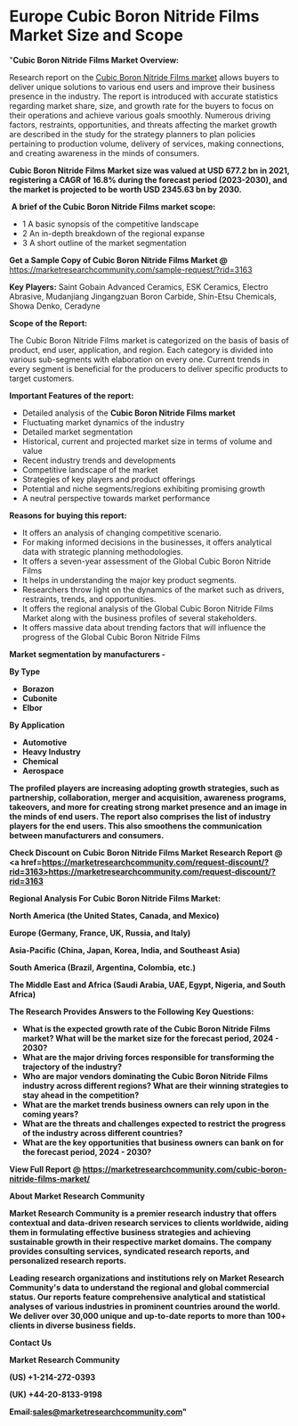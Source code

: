 # Europe Cubic Boron Nitride Films Market Size and Scope 
"<strong>Cubic Boron Nitride Films Market Overview:</strong>

Research report on the <a href=https://marketresearchcommunity.com/cubic-boron-nitride-films-market/>Cubic Boron Nitride Films market</a> allows buyers to deliver unique solutions to various end users and improve their business presence in the industry. The report is introduced with accurate statistics regarding market share, size, and growth rate for the buyers to focus on their operations and achieve various goals smoothly. Numerous driving factors, restraints, opportunities, and threats affecting the market growth are described in the study for the strategy planners to plan policies pertaining to production volume, delivery of services, making connections, and creating awareness in the minds of consumers.

<strong>Cubic Boron Nitride Films Market size was valued at USD 677.2 bn in 2021, registering a CAGR of 16.8% during the forecast period (2023-2030), and the market is projected to be worth USD 2345.63 bn by 2030.</strong>

 <Strong>A brief of the Cubic Boron Nitride Films market scope:</Strong>
<ul>
 <li>1  A basic synopsis of the competitive landscape</li>
 <li>2  An in-depth breakdown of the regional expanse</li>
 <li>3  A short outline of the market segmentation</li>
</ul>
<strong>Get a Sample Copy of Cubic Boron Nitride Films Market @ </b></strong><a href=https://marketresearchcommunity.com/sample-request/?rid=3163><u>https://marketresearchcommunity.com/sample-request/?rid=3163</u></a>

<strong>Key Players:</strong> 
Saint Gobain Advanced Ceramics, ESK Ceramics, Electro Abrasive, Mudanjiang Jingangzuan Boron Carbide, Shin-Etsu Chemicals, Showa Denko, Ceradyne

<strong>Scope of the Report:</strong>

The Cubic Boron Nitride Films market is categorized on the basis of basis of product, end user, application, and region. Each category is divided into various sub-segments with elaboration on every one. Current trends in every segment is beneficial for the producers to deliver specific products to target customers.

<strong><b>Important Features of the report:</b></strong>
<ul>
  <li>Detailed analysis of the <strong><b>Cubic Boron Nitride Films </b></strong><strong><b>market</b></strong></li>
  <li>Fluctuating market dynamics of the industry</li>
  <li>Detailed market segmentation</li>
  <li>Historical, current and projected market size in terms of volume and value</li>
  <li>Recent industry trends and developments</li>
  <li>Competitive landscape of the market</li>
  <li>Strategies of key players and product offerings</li>
  <li>Potential and niche segments/regions exhibiting promising growth</li>
  <li>A neutral perspective towards market performance</li>
</ul>
<strong><b>Reasons for buying this report:</b></strong>
<ul>
  <li>It offers an analysis of changing competitive scenario.</li>
  <li>For making informed decisions in the businesses, it offers analytical data with strategic planning methodologies.</li>
  <li>It offers a seven-year assessment of the Global Cubic Boron Nitride Films</li>
  <li>It helps in understanding the major key product segments.</li>
  <li>Researchers throw light on the dynamics of the market such as drivers, restraints, trends, and opportunities.</li>
  <li>It offers the regional analysis of the Global Cubic Boron Nitride Films Market along with the business profiles of several stakeholders.</li>
  <li>It offers massive data about trending factors that will influence the progress of the Global Cubic Boron Nitride Films</li>
</ul>

<strong>Market segmentation by manufacturers -</strong>


<strong><strong>By Type</strong></h4>
<ul>
 	<li>Borazon</li>
 	<li>Cubonite</li>
 	<li>Elbor</li>
</ul>
<strong><strong>By Application</strong></h4>
<ul>
 	<li>Automotive</li>
 	<li>Heavy Industry</li>
 	<li>Chemical</li>
 	<li>Aerospace</li>
</ul>

The profiled players are increasing adopting growth strategies, such as partnership, collaboration, merger and acquisition, awareness programs, takeovers, and more for creating strong market presence and an image in the minds of end users. The report also comprises the list of industry players for the end users. This also smoothens the communication between manufacturers and consumers.

<strong><b>Check Discount on Cubic Boron Nitride Films Market Research Report @ </b></strong><a href=https://marketresearchcommunity.com/request-discount/?rid=3163><u>https://marketresearchcommunity.com/request-discount/?rid=3163</u></a>

<strong>Regional Analysis For Cubic Boron Nitride Films Market:</strong>

<strong>North America</strong> (the United States, Canada, and Mexico)

<strong>Europe</strong> (Germany, France, UK, Russia, and Italy)

<strong>Asia-Pacific</strong> (China, Japan, Korea, India, and Southeast Asia)

<strong>South America</strong> (Brazil, Argentina, Colombia, etc.)

<strong>The Middle East and Africa</strong> (Saudi Arabia, UAE, Egypt, Nigeria, and South Africa)

<strong>The Research Provides Answers to the Following Key Questions:</strong>
<ul>
 	<li>What is the expected growth rate of the Cubic Boron Nitride Films market? What will be the market size for the forecast period, 2024 - 2030?</li>
 	<li>What are the major driving forces responsible for transforming the trajectory of the industry?</li>
 	<li>Who are major vendors dominating the Cubic Boron Nitride Films industry across different regions? What are their winning strategies to stay ahead in the competition?</li>
 	<li>What are the market trends business owners can rely upon in the coming years?</li>
 	<li>What are the threats and challenges expected to restrict the progress of the industry across different countries?</li>
 	<li>What are the key opportunities that business owners can bank on for the forecast period, 2024 - 2030?</li>
</ul>

<strong>View Full Report @</strong> <a href=https://marketresearchcommunity.com/cubic-boron-nitride-films-market/>https://marketresearchcommunity.com/cubic-boron-nitride-films-market/</a>

<strong>About Market Research Community</strong>

Market Research Community is a premier research industry that offers contextual and data-driven research services to clients worldwide, aiding them in formulating effective business strategies and achieving sustainable growth in their respective market domains. The company provides consulting services, syndicated research reports, and personalized research reports.

Leading research organizations and institutions rely on Market Research Community's data to understand the regional and global commercial status. Our reports feature comprehensive analytical and statistical analyses of various industries in prominent countries around the world. We deliver over 30,000 unique and up-to-date reports to more than 100+ clients in diverse business fields.

<strong>Contact Us</strong>

<strong>Market Research Community</strong>

(US) +1-214-272-0393

(UK) +44-20-8133-9198

<strong>Email:</strong>sales@marketresearchcommunity.com"
